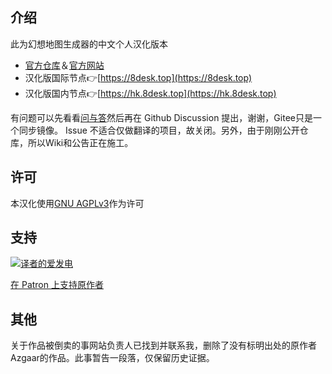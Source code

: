 ## 介绍

此为幻想地图生成器的中文个人汉化版本

- [官方仓库](https://github.com/Azgaar/Fantasy-Map-Generator)＆[官方网站](https://azgaar.github.io/Fantasy-Map-Generator)
- 汉化版国际节点👉[https://8desk.top](https://8desk.top)
- 汉化版国内节点👉[https://hk.8desk.top](https://hk.8desk.top)

有问题可以先看看[问与答](https://github.com/dyxang/Fantasy-Map-Generator-Chinese/wiki/%E9%97%AE%E4%B8%8E%E7%AD%94)然后再在 Github Discussion 提出，谢谢，Gitee只是一个同步镜像。
Issue 不适合仅做翻译的项目，故关闭。另外，由于刚刚公开仓库，所以Wiki和公告正在施工。

## 许可
本汉化使用[GNU AGPLv3](./LICENSE)作为许可

## 支持
[![译者的爱发电](https://s2.loli.net/2023/10/22/UnIcrH82z3avE4d.jpg)](https://afdian.net/a/freeguy)

[在 Patron 上支持原作者](https://www.patreon.com/azgaar)

## 其他
关于作品被倒卖的事网站负责人已找到并联系我，删除了没有标明出处的原作者Azgaar的作品。此事暂告一段落，仅保留历史证据。
